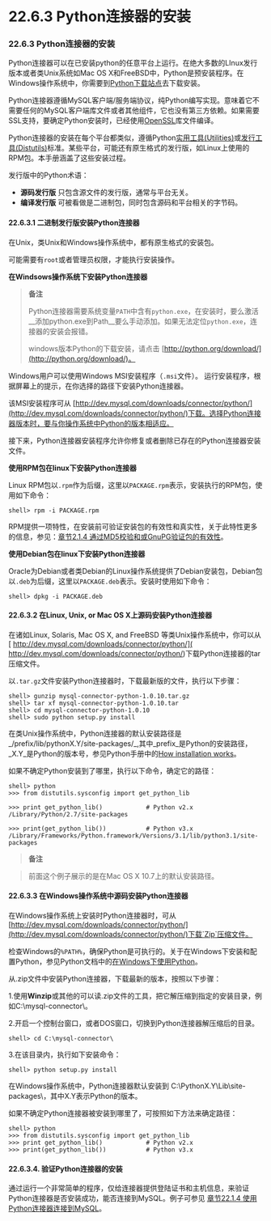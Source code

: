 # 22.6.3 Python连接器的安装

### 22.6.3 Python连接器的安装

Python连接器可以在已安装python的任意平台上运行。在绝大多数的LInux发行版本或者类Unix系统如Mac OS X和FreeBSD中，Python是预安装程序。在Windows操作系统中，你需要到[Python下载站点](http://python.org/download/)去下载安装。 

Python连接器遵循MySQL客户端/服务端协议，纯Python编写实现。意味着它不需要任何的MySQL客户端库文件或者其他组件，它也没有第三方依赖。如果需要SSL支持，要确定Python安装时，已经使用[OpenSSL](http://www.openssl.org/)库文件编译。

Python连接器的安装在每个平台都类似，遵循Python[实用工具(Utilities)](http://docs.python.org/2/install/index.html#install-index)或[发行工具(Distutils)](http://docs.python.org/2/distutils/)标准。某些平台，可能还有原生格式的发行版，如Linux上使用的RPM包。本手册涵盖了这些安装过程。

发行版中的Python术语：

* __源码发行版__ 只包含源文件的发行版，通常与平台无关。
* __编译发行版__ 可被看做是二进制包，同时包含源码和平台相关的字节码。


#### 22.6.3.1 二进制发行版安装Python连接器

在Unix，类Unix和Windows操作系统中，都有原生格式的安装包。

可能需要有`root`或者管理员权限，才能执行安装操作。

__在Windsows操作系统下安装Python连接器__

>__备注__
>
>Python连接器需要系统变量`PATH`中含有`python.exe`，在安装时，要么激活__添加python.exe到Path__要么手动添加。如果无法定位`python.exe`，连接器的安装会报错。
>
>windows版本Python的下载安装，请点击 [http://python.org/download/](http://python.org/download/)。

Windows用户可以使用Windows MSI安装程序（`.msi`文件）。
运行安装程序，根据屏幕上的提示，在你选择的路径下安装Python连接器。

该MSI安装程序可从 [http://dev.mysql.com/downloads/connector/python/](http://dev.mysql.com/downloads/connector/python/)下载。选择Python连接器版本时，要与你操作系统中Python的版本相适应。

接下来，Python连接器安装程序允许你修复或者删除已存在的Python连接器安装文件。

__使用RPM包在linux下安装Python连接器__

Linux RPM包以`.rpm`作为后缀，这里以`PACKAGE.rpm`表示，安装执行的RPM包，使用如下命令：

    shell> rpm -i PACKAGE.rpm

RPM提供一项特性，在安装前可验证安装包的有效性和真实性，关于此特性更多的信息，参见：[章节2.1.4 通过MD5校验和或GnuPG验证包的有效性][02.01.04]。

__使用Debian包在linux下安装Python连接器__

Oracle为Debian或者类Debian的Linux操作系统提供了Debian安装包，Debian包以`.deb`为后缀，这里以`PACKAGE.deb`表示。安装时使用如下命令：

    shell> dpkg -i PACKAGE.deb


#### 22.6.3.2 在Linux, Unix, or Mac OS X上源码安装Python连接器

在诸如Linux, Solaris, Mac OS X, and FreeBSD 等类Unix操作系统中，你可以从[ http://dev.mysql.com/downloads/connector/python/]( http://dev.mysql.com/downloads/connector/python/)下载Python连接器的tar压缩文件。

以`.tar.gz`文件安装Python连接器时，下载最新版的文件，执行以下步骤：

    shell> gunzip mysql-connector-python-1.0.10.tar.gz
    shell> tar xf mysql-connector-python-1.0.10.tar
    shell> cd mysql-connector-python-1.0.10
    shell> sudo python setup.py install

在类Unix操作系统中，Python连接器的默认安装路径是_/prefix/lib/pythonX.Y/site-packages/_,其中_prefix_是Python的安装路径，_X.Y_是Python的版本号，参见Python手册中的[How installation works](http://docs.python.org/2/install/index.html#how-installation-works)。

如果不确定Python安装到了哪里，执行以下命令，确定它的路径：

    shell> python
    >>> from distutils.sysconfig import get_python_lib
    
    >>> print get_python_lib()            # Python v2.x
    /Library/Python/2.7/site-packages

    >>> print(get_python_lib())           # Python v3.x
	/Library/Frameworks/Python.framework/Versions/3.1/lib/python3.1/site-packages

>__备注__ 

>前面这个例子展示的是在Mac OS X 10.7上的默认安装路径。


#### 22.6.3.3 在Windows操作系统中源码安装Python连接器

在Windows操作系统上安装时Python连接器时，可从[http://dev.mysql.com/downloads/connector/python/](http://dev.mysql.com/downloads/connector/python/)下载`Zip`压缩文件。

检查Windows的`%PATH%`，确保Python是可执行的。关于在Windows下安装和配置Python，参见Python文档中的[在Windows下使用Python](http://docs.python.org/2/using/windows.html)。

从.zip文件中安装Python连接器，下载最新的版本，按照以下步骤：

1.使用**Winzip**或其他的可以读.zip文件的工具，把它解压缩到指定的安装目录，例如C:\mysql-connector\。

2.开启一个控制台窗口，或者DOS窗口，切换到Python连接器解压缩后的目录。

    shell> cd C:\mysql-connector\

3.在该目录内，执行如下安装命令：

    shell> python setup.py install

在Windows操作系统中，Python连接器默认安装到 C:\PythonX.Y\Lib\site-packages\，其中X.Y表示Python的版本。

如果不确定Python连接器被安装到哪里了，可按照如下方法来确定路径：

    shell> python
    >>> from distutils.sysconfig import get_python_lib
    >>> print get_python_lib()            # Python v2.x
    >>> print(get_python_lib())           # Python v3.x


#### 22.6.3.4. 验证Python连接器的安装

通过运行一个非常简单的程序，仅给连接器提供登陆证书和主机信息，来验证Python连接器是否安装成功，能否连接到MySQL。例子可参见 [章节22.1.4 使用Python连接器连接到MySQL][22.01.04]。



[02.01.04]:../Chapter_02/02.01.04_Verifying_Package_Integrity_Using_MD5_Checksums_or_GnuPG.md
[22.01.04]:../Chapter_22/22.01.04_Connecting_to_MySQL_Using_Connector_Python.md
